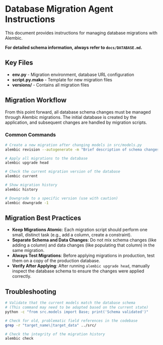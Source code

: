 # Database Migration Agent Instructions

This document provides instructions for managing database migrations with Alembic.

**For detailed schema information, always refer to `docs/DATABASE.md`.**

## Key Files

- **env.py** - Migration environment, database URL configuration
- **script.py.mako** - Template for new migration files
- **versions/** - Contains all migration files

## Migration Workflow

From this point forward, all database schema changes must be managed through Alembic migrations. The initial database is created by the application, and subsequent changes are handled by migration scripts.

### Common Commands

```bash
# Create a new migration after changing models in src/models.py
alembic revision --autogenerate -m "Brief description of schema changes"

# Apply all migrations to the database
alembic upgrade head

# Check the current migration version of the database
alembic current

# Show migration history
alembic history

# Downgrade to a specific version (use with caution)
alembic downgrade -1
```

## Migration Best Practices

- **Keep Migrations Atomic**: Each migration script should perform one small, distinct task (e.g., add a column, create a constraint).
- **Separate Schema and Data Changes**: Do not mix schema changes (like adding a column) and data changes (like populating that column) in the same migration.
- **Always Test Migrations**: Before applying migrations in production, test them on a copy of the production database.
- **Verify After Applying**: After running `alembic upgrade head`, manually inspect the database schema to ensure the changes were applied correctly.

## Troubleshooting

```bash
# Validate that the current models match the database schema
# (This command may need to be adapted based on the current state)
python -c "from src.models import Base; print('Schema validated')"

# Check for old, problematic field references in the codebase
grep -r "target_name\|target_data" ../src/

# Check the integrity of the migration history
alembic check
```